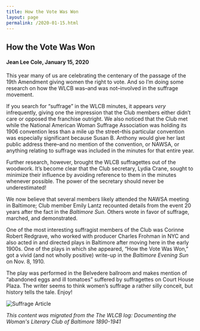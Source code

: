 ```yaml
---
title: How the Vote Was Won
layout: page
permalink: /2020-01-15.html
---
```

## How the Vote Was Won
#### Jean Lee Cole, January 15, 2020

This year many of us are celebrating the centenary of the passage of the 19th Amendment giving women the right to vote. And so I’m doing some research on how the WLCB was–and was not–involved in the suffrage movement.

If you search for “suffrage” in the WLCB minutes, it appears *very* infrequently, giving one the impression that the Club members either didn’t care or opposed the franchise outright. We also noticed that the Club met while the National American Woman Suffrage Association was holding its 1906 convention less than a mile up the street–this particular convention was especially significant because Susan B. Anthony would give her last public address there–and no mention of the convention, or NAWSA, or anything relating to suffrage was included in the minutes for that entire year.

Further research, however, brought the WLCB suffragettes out of the woodwork. It’s become clear that the Club secretary, Lydia Crane, sought to minimize their influence by avoiding reference to them in the minutes whenever possible. The power of the secretary should never be underestimated!

We now believe that several members likely attended the NAWSA meeting in Baltimore; Club member Emily Lantz recounted details from the event 20 years after the fact in the *Baltimore Sun*. Others wrote in favor of suffrage, marched, and demonstrated.

One of the most interesting suffragist members of the Club was Corinne Robert Redgrave, who worked with producer Charles Frohman in NYC and also acted in and directed plays in Baltimore after moving here in the early 1900s. One of the plays in which she appeared, “How the Vote Was Won,” got a vivid (and not wholly positive) write-up in the *Baltimore Evening Sun* on Nov. 8, 1910.

The play was performed in the Belvedere ballroom and makes mention of “abandoned eggs and ill tomatoes” suffered by suffragettes on Court House Plaza. The writer seems to think women’s suffrage a rather silly conceit, but history tells the tale. Enjoy!

<img src="https://elizajames.github.io/WLCB_draft/assets/img/2020-01-15-img.jpg" alt="Suffrage Article">

*This content was migrated from the The WLCB log: Documenting the Woman's Literary Club of Baltimore 1890-1941*
